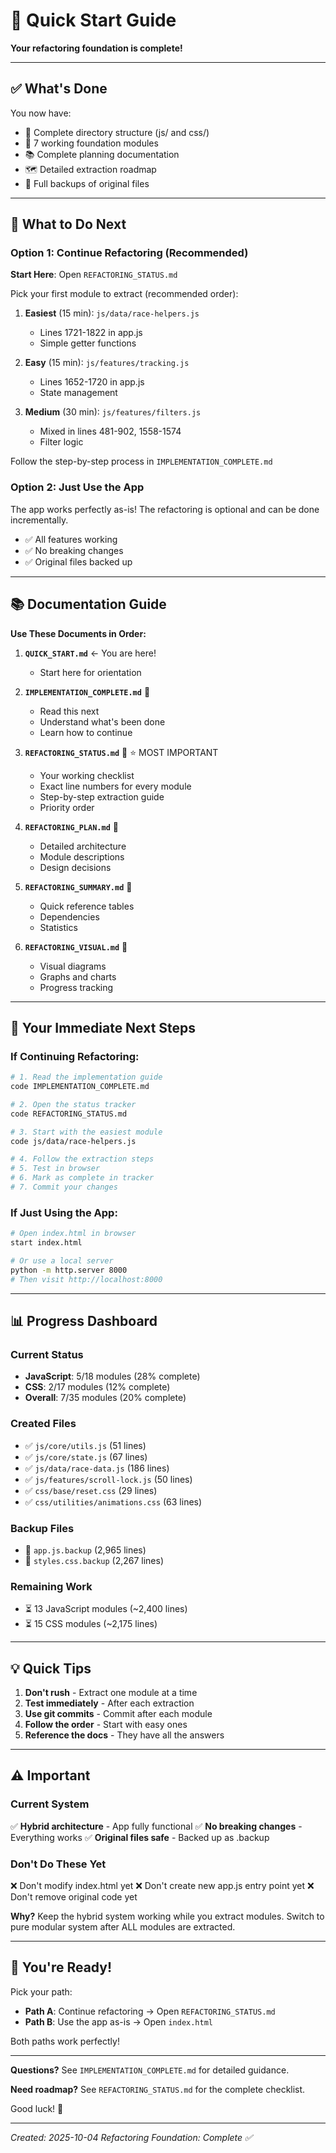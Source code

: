 # 🚀 Quick Start Guide

**Your refactoring foundation is complete!**

---

## ✅ What's Done

You now have:
- 📁 Complete directory structure (js/ and css/)
- 📝 7 working foundation modules
- 📚 Complete planning documentation
- 🗺️ Detailed extraction roadmap
- 💾 Full backups of original files

---

## 🎯 What to Do Next

### Option 1: Continue Refactoring (Recommended)

**Start Here**: Open `REFACTORING_STATUS.md`

Pick your first module to extract (recommended order):

1. **Easiest** (15 min): `js/data/race-helpers.js`
   - Lines 1721-1822 in app.js
   - Simple getter functions

2. **Easy** (15 min): `js/features/tracking.js`
   - Lines 1652-1720 in app.js
   - State management

3. **Medium** (30 min): `js/features/filters.js`
   - Mixed in lines 481-902, 1558-1574
   - Filter logic

Follow the step-by-step process in `IMPLEMENTATION_COMPLETE.md`

### Option 2: Just Use the App

The app works perfectly as-is! The refactoring is optional and can be done incrementally.

- ✅ All features working
- ✅ No breaking changes
- ✅ Original files backed up

---

## 📚 Documentation Guide

**Use These Documents in Order:**

1. **`QUICK_START.md`** ← You are here!
   - Start here for orientation

2. **`IMPLEMENTATION_COMPLETE.md`** 📘
   - Read this next
   - Understand what's been done
   - Learn how to continue

3. **`REFACTORING_STATUS.md`** 📕 ⭐ MOST IMPORTANT
   - Your working checklist
   - Exact line numbers for every module
   - Step-by-step extraction guide
   - Priority order

4. **`REFACTORING_PLAN.md`** 📗
   - Detailed architecture
   - Module descriptions
   - Design decisions

5. **`REFACTORING_SUMMARY.md`** 📙
   - Quick reference tables
   - Dependencies
   - Statistics

6. **`REFACTORING_VISUAL.md`** 📓
   - Visual diagrams
   - Graphs and charts
   - Progress tracking

---

## 🎯 Your Immediate Next Steps

### If Continuing Refactoring:

```bash
# 1. Read the implementation guide
code IMPLEMENTATION_COMPLETE.md

# 2. Open the status tracker
code REFACTORING_STATUS.md

# 3. Start with the easiest module
code js/data/race-helpers.js

# 4. Follow the extraction steps
# 5. Test in browser
# 6. Mark as complete in tracker
# 7. Commit your changes
```

### If Just Using the App:

```bash
# Open index.html in browser
start index.html

# Or use a local server
python -m http.server 8000
# Then visit http://localhost:8000
```

---

## 📊 Progress Dashboard

### Current Status
- **JavaScript**: 5/18 modules (28% complete)
- **CSS**: 2/17 modules (12% complete)
- **Overall**: 7/35 modules (20% complete)

### Created Files
- ✅ `js/core/utils.js` (51 lines)
- ✅ `js/core/state.js` (67 lines)
- ✅ `js/data/race-data.js` (186 lines)
- ✅ `js/features/scroll-lock.js` (50 lines)
- ✅ `css/base/reset.css` (29 lines)
- ✅ `css/utilities/animations.css` (63 lines)

### Backup Files
- 💾 `app.js.backup` (2,965 lines)
- 💾 `styles.css.backup` (2,267 lines)

### Remaining Work
- ⏳ 13 JavaScript modules (~2,400 lines)
- ⏳ 15 CSS modules (~2,175 lines)

---

## 💡 Quick Tips

1. **Don't rush** - Extract one module at a time
2. **Test immediately** - After each extraction
3. **Use git commits** - Commit after each module
4. **Follow the order** - Start with easy ones
5. **Reference the docs** - They have all the answers

---

## ⚠️ Important

### Current System
✅ **Hybrid architecture** - App fully functional
✅ **No breaking changes** - Everything works
✅ **Original files safe** - Backed up as .backup

### Don't Do These Yet
❌ Don't modify index.html yet
❌ Don't create new app.js entry point yet
❌ Don't remove original code yet

**Why?** Keep the hybrid system working while you extract modules. Switch to pure modular system after ALL modules are extracted.

---

## 🎉 You're Ready!

Pick your path:
- **Path A**: Continue refactoring → Open `REFACTORING_STATUS.md`
- **Path B**: Use the app as-is → Open `index.html`

Both paths work perfectly!

---

**Questions?** See `IMPLEMENTATION_COMPLETE.md` for detailed guidance.

**Need roadmap?** See `REFACTORING_STATUS.md` for the complete checklist.

Good luck! 🚀

---

*Created: 2025-10-04*
*Refactoring Foundation: Complete ✅*
